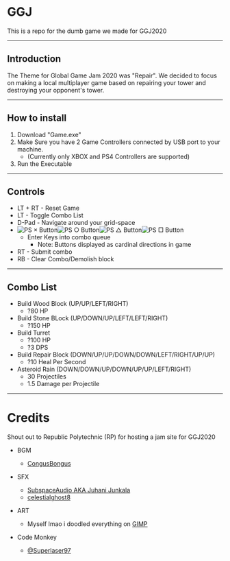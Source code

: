 # GGJ
This is a repo for the dumb game we made for GGJ2020

-----------

## Introduction
The Theme for Global Game Jam 2020 was "Repair". We decided to focus on making a local multiplayer game based on repairing your tower and destroying your opponent's tower.

-----------

## How to install
1) Download "Game.exe"
2) Make Sure you have 2 Game Controllers connected by USB port to your machine. 
	- (Currently only XBOX and PS4 Controllers are supported)
3) Run the Executable

-----------

## Controls

- LT + RT - Reset Game
- LT - Toggle Combo List
- D-Pad - Navigate around your grid-space
- ![PS × Button](https://www.psdevwiki.com/ps4/images/3/31/Tex-guidepanel-Cross.png)![PS ○ Button](https://www.psdevwiki.com/ps4/images/a/ad/Tex_guidepanel_Circle.png)![PS △ Button](https://www.psdevwiki.com/ps4/images/7/75/Tex_guidepanel_Triangle.png)![PS □ Button](https://www.psdevwiki.com/ps4/images/e/e9/Tex_guidepanel_Square.png)
	- Enter Keys into combo queue
		- Note: Buttons displayed as cardinal directions in game
- RT - Submit combo
- RB - Clear Combo/Demolish block

----------

## Combo List

- Build Wood Block (UP/UP/LEFT/RIGHT)
	- ?80 HP
- Build Stone BLock (UP/DOWN/UP/LEFT/LEFT/RIGHT)
	- ?150 HP
- Build Turret
	- ?100 HP
	- ?3 DPS
- Build Repair Block (DOWN/UP/UP/DOWN/DOWN/LEFT/RIGHT/UP/UP)
	- ?10 Heal Per Second
- Asteroid Rain (DOWN/DOWN/UP/DOWN/UP/UP/LEFT/RIGHT)
	- 30 Projectiles
	- 1.5 Damage per Projectile
	
----------

# Credits

Shout out to Republic Polytechnic (RP) for hosting a jam site for GGJ2020

- BGM
	- [CongusBongus](https://opengameart.org/content/head-in-the-sand-seamless-loop)

- SFX 
	- [SubspaceAudio AKA Juhani Junkala](https://opengameart.org/content/512-sound-effects-8-bit-style)
	- [celestialghost8](https://opengameart.org/content/victory)

- ART 
	- Myself lmao i doodled everything on [GIMP](https://www.gimp.org/)

- Code Monkey 
	- [@Superlaser97](https://github.com/superlaser97)

